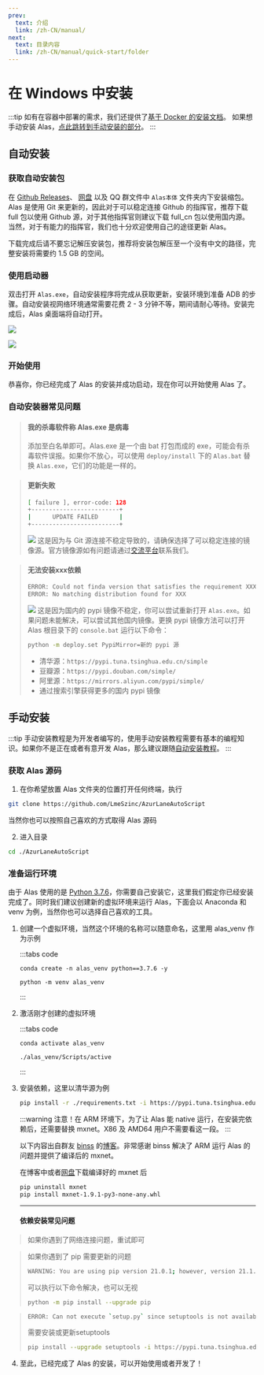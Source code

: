 ```yaml
---
prev:
  text: 介绍
  link: /zh-CN/manual/
next:
  text: 目录内容
  link: /zh-CN/manual/quick-start/folder
---
```

# 在 Windows 中安装

:::tip
如有在容器中部署的需求，我们还提供了[基于 Docker 的安装文档](./docker)。
如果想手动安装 Alas，[点此跳转到手动安装的部分](#手动安装)。
:::

## 自动安装
### 获取自动安装包

在 [Github Releases](https://github.com/LmeSzinc/AzurLaneAutoScript/releases)、 [网盘](https://alas.saarcenter.com/download) 以及 QQ 群文件中 `Alas本体` 文件夹内下安装缩包。Alas 是使用 Git 来更新的，因此对于可以稳定连接 Github 的指挥官，推荐下载 full 包以使用 Github 源，对于其他指挥官则建议下载 full_cn 包以使用国内源。当然，对于有能力的指挥官，我们也十分欢迎使用自己的途径更新 Alas。

下载完成后请不要忘记解压安装包，推荐将安装包解压至一个没有中文的路径，完整安装将需要约 1.5 GB 的空间。

### 使用启动器

双击打开 `Alas.exe`，自动安装程序将完成从获取更新，安装环境到准备 ADB 的步骤。自动安装视网络环境通常需要花费 2 - 3 分钟不等，期间请耐心等待。安装完成后，Alas 桌面端将自动打开。

![](/manual/install/windows/install.png)

![](/manual/install/windows/home.png)

### 开始使用

恭喜你，你已经完成了 Alas 的安装并成功启动，现在你可以开始使用 Alas 了。
### 自动安装器常见问题

> #### 我的杀毒软件称 Alas.exe 是病毒
>
> 添加至白名单即可。Alas.exe 是一个由 bat 打包而成的 exe，可能会有杀毒软件误报。如果你不放心，可以使用 `deploy/install` 下的 `Alas.bat` 替换 `Alas.exe`，它们的功能是一样的。
>

> #### 更新失败
> ```sh
>[ failure ], error-code: 128
>+-------------------------+
>|      UPDATE FAILED      |
>+-------------------------+
>```
>![](/manual/install/windows/error-code-128.jpg)
> 这是因为与 Git 源连接不稳定导致的，请确保选择了可以稳定连接的镜像源。官方镜像源如有问题请通过[交流平台](../#交流平台)联系我们。

> #### 无法安装xxx依赖
> ```sh
>ERROR: Could not finda version that satisfies the requirement XXX
>ERROR: No matching distribution found for XXX 
>
> ```
>![](/manual/install/windows/pipy-mirror.jpg)
> 这是因为国内的 pypi 镜像不稳定，你可以尝试重新打开 `Alas.exe`。如果问题未能解决，可以尝试其他国内镜像。更换 pypi 镜像方法可以打开 Alas 根目录下的 `console.bat` 运行以下命令：
> ```sh 
> python -m deploy.set PypiMirror=新的 pypi 源
> ```
> - 清华源：`https://pypi.tuna.tsinghua.edu.cn/simple`
> - 豆瓣源：`https://pypi.douban.com/simple/`
> - 阿里源：`https://mirrors.aliyun.com/pypi/simple/`
> - 通过搜索引擎获得更多的国内 pypi 镜像

## 手动安装

:::tip
手动安装教程是为开发者编写的，使用手动安装教程需要有基本的编程知识。如果你不是正在或者有意开发 Alas，那么建议跟随[自动安装教程](#自动安装)。
:::

### 获取 Alas 源码

1. 在你希望放置 Alas 文件夹的位置打开任何终端，执行

```sh
git clone https://github.com/LmeSzinc/AzurLaneAutoScript
```
当然你也可以按照自己喜欢的方式取得 Alas 源码

2. 进入目录

```sh
cd ./AzurLaneAutoScript
```

### 准备运行环境

由于 Alas 使用的是 [Python 3.7.6](https://www.python.org/downloads/release/python-376/)，你需要自己安装它，这里我们假定你已经安装完成了。同时我们建议创建新的虚拟环境来运行 Alas，下面会以 Anaconda 和 venv 为例，当然你也可以选择自己喜欢的工具。

1. 创建一个虚拟环境，当然这个环境的名称可以随意命名，这里用 alas_venv 作为示例

    :::tabs code
    ```conda
    conda create -n alas_venv python==3.7.6 -y

    ```
    ```venv
    python -m venv alas_venv

    ```
    :::


2. 激活刚才创建的虚拟环境

    :::tabs code
    ```conda
    conda activate alas_venv
    ```
    ```venv
    ./alas_venv/Scripts/active
    ```
    :::

3. 安装依赖，这里以清华源为例

    ```sh
    pip install -r ./requirements.txt -i https://pypi.tuna.tsinghua.edu.cn/simple
    ```
    :::warning
    注意！在 ARM 环境下，为了让 Alas 能 native 运行，在安装完依赖后，还需要替换 mxnet。X86 及 AMD64 用户不需要看这一段。
    :::

    以下内容出自群友 [binss](https://github.com/binss) 的[博客](https://www.binss.me/blog/run-azurlaneautoscript-on-arm64/)。非常感谢 binss 解决了 ARM 运行 Alas 的问题并提供了编译后的 mxnet。

    在博客中或者[网盘](https://alas.saarcenter.com/download/Alas/%E4%BE%9D%E8%B5%96)下载编译好的 mxnet 后
    ```sh
    pip uninstall mxnet
    pip install mxnet-1.9.1-py3-none-any.whl
    ```
    <hr/>

    #### 依赖安装常见问题
  >如果你遇到了网络连接问题，重试即可

  > 如果你遇到了 pip 需要更新的问题
  >
  > ```sh
  > WARNING: You are using pip version 21.0.1; however, version 21.1.3 is available.
  > ```
  >
  > 可以执行以下命令解决，也可以无视
  >
  > ```sh
  > python -m pip install --upgrade pip
  > ```

  > ```sh
  > ERROR: Can not execute `setup.py` since setuptools is not available
  > ```
  > 需要安装或更新setuptools
  > ```sh
  > pip install --upgrade setuptools -i https://pypi.tuna.tsinghua.edu.cn/simple
  > ```
4. 至此，已经完成了 Alas 的安装，可以开始使用或者开发了！